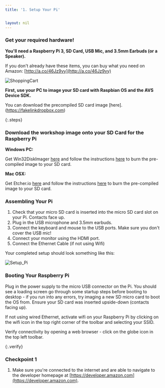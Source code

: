 ```yaml
---
title: '1. Setup Your Pi'


layout: nil
---
```


### Get your required hardware!

**You'll need a Raspberry Pi 3, SD Card, USB Mic, and 3.5mm Earbuds (or a Speaker).**

If you don't already have these items, you can buy what you need on Amazon:   [http://a.co/46Jz9vy](http://a.co/46Jz9vy)

![ShoppingCart](https://alexavoiceservice.github.io/setup/assets/ShoppingList.PNG)

**First, use your PC to image your SD card with Raspbian OS and the AVS Device SDK.**

You can download the precompiled SD card image [here].(https://fakelinkdropbox.com) 

{:.steps}
### Download the workshop image onto your SD Card for the Raspberry Pi

**Windows PC:**

Get Win32DiskImager [here](https://sourceforge.net/projects/win32diskimager/) and follow the instructions [here](https://fakelink.com) to burn the pre-compiled image to your SD card.

**Mac OSX:**

Get Etcher.io [here](https://etcher.io/) and follow the instructions [here](https://fakelink.com) to burn the pre-compiled image to your SD card.
 


### Assembling Your Pi

1. Check that your micro SD card is inserted into the micro SD card slot on your Pi.  Contacts face up.
2. Plug in the USB microphone and 3.5mm earbuds.
3. Connect the keyboard and mouse to the USB ports.  Make sure you don't cover the USB mic!
4. Connect your monitor using the HDMI port.
5. Connect the Ethernet Cable (if not using Wifi)

Your completed setup should look something like this:

![Setup_Pi](https://alexavoiceservice.github.io/setup/assets/Rasp_Pi.jpg)


### Booting Your Raspberry Pi

Plug in the power supply to the micro USB connector on the Pi.  You should see a loading screen go through some startup steps before booting to desktop - if you run into any errors, try imaging a new SD micro card to boot the OS from.  Ensure your SD card was inserted upside-down (contacts facing up).

If not using wired Ethernet, activate wifi on your Raspberry Pi by clicking on the wifi icon in the top right corner of the toolbar and selecting your SSID.

Verify connectivity by opening a web browser - click on the globe icon in the top left toolbar.

{:.verify}
### Checkpoint 1
1. Make sure you're connected to the internet and are able to navigate to the developer homepage at [https://developer.amazon.com](https://developer.amazon.com).
